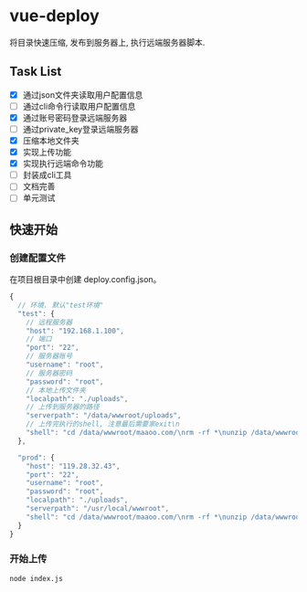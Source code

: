 # vue-deploy
将目录快速压缩, 发布到服务器上, 执行远端服务器脚本.

## Task List
- [x] 通过json文件夹读取用户配置信息
- [ ] 通过cli命令行读取用户配置信息
- [x] 通过账号密码登录远端服务器
- [ ] 通过private_key登录远端服务器
- [x] 压缩本地文件夹
- [x] 实现上传功能
- [x] 实现执行远端命令功能
- [ ] 封装成cli工具
- [ ] 文档完善
- [ ] 单元测试

## 快速开始

### 创建配置文件
在项目根目录中创建 deploy.config.json。
```javascript
{
  // 环境. 默认"test环境"
  "test": {
    // 远程服务器
    "host": "192.168.1.100",
    // 端口
    "port": "22",
    // 服务器账号
    "username": "root",
    // 服务器密码
    "password": "root",
    // 本地上传文件夹
    "localpath": "./uploads",
    // 上传到服务器的路径
    "serverpath": "/data/wwwroot/uploads",
    // 上传完执行的shell, 注意最后需要家exit\n
    "shell": "cd /data/wwwroot/maaoo.com/\nrm -rf *\nunzip /data/wwwroot/uploads/{upload_zip_name} -d ./\nnginx -s reload\nexit\n"
  },

  "prod": {
    "host": "119.28.32.43",
    "port": "22",
    "username": "root",
    "password": "root",
    "localpath": "./uploads",
    "serverpath": "/usr/local/wwwroot",
    "shell": "cd /data/wwwroot/maaoo.com/\nrm -rf *\nunzip /data/wwwroot/uploads/{upload_zip_name} -d ./\nnginx -s reload\nexit\n"
  }
}

```
### 开始上传
```nodejs
node index.js
```